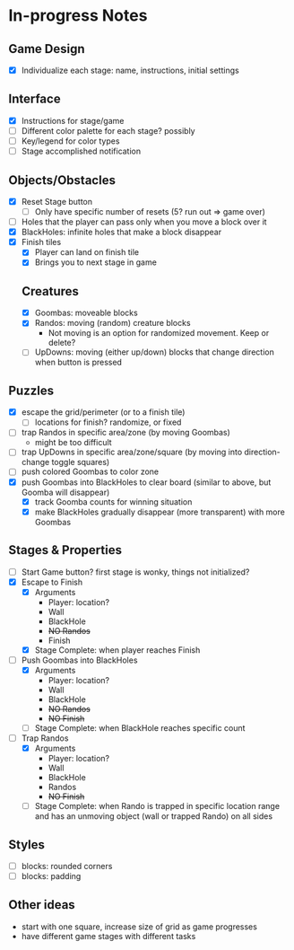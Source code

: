 # In-progress Notes

## Game Design
- [x] Individualize each stage: name, instructions, initial settings

## Interface
- [x] Instructions for stage/game
- [ ] Different color palette for each stage? possibly
- [ ] Key/legend for color types
- [ ] Stage accomplished notification

## Objects/Obstacles
- [x] Reset Stage button
  - [ ] Only have specific number of resets (5? run out => game over)
- [ ] Holes that the player can pass only when you move a block over it
- [x] BlackHoles: infinite holes that make a block disappear
- [x] Finish tiles
  - [x] Player can land on finish tile
  - [x] Brings you to next stage in game

  ## Creatures
  - [x] Goombas: moveable blocks
  - [x] Randos: moving (random) creature blocks
    * Not moving is an option for randomized movement. Keep or delete?
  - [ ] UpDowns: moving (either up/down) blocks that change direction when button is pressed

## Puzzles
- [x] escape the grid/perimeter (or to a finish tile)
  - [ ] locations for finish? randomize, or fixed
- [ ] trap Randos in specific area/zone (by moving Goombas)
  * might be too difficult
- [ ] trap UpDowns in specific area/zone/square (by moving into direction-change toggle squares)
- [ ] push colored Goombas to color zone
- [x] push Goombas into BlackHoles to clear board (similar to above, but Goomba will disappear)
  - [x] track Goomba counts for winning situation
  - [x] make BlackHoles gradually disappear (more transparent) with more Goombas

## Stages & Properties
- [ ] Start Game button? first stage is wonky, things not initialized?
- [x] Escape to Finish
  - [x] Arguments
    * Player: location?
    * Wall
    * BlackHole
    * ~~NO Randos~~
    * Finish
  - [x] Stage Complete: when player reaches Finish
- [ ] Push Goombas into BlackHoles
  - [x] Arguments
    * Player: location?
    * Wall
    * BlackHole
    * ~~NO Randos~~
    * ~~NO Finish~~
  - [ ] Stage Complete: when BlackHole reaches specific count
- [ ] Trap Randos
  - [x] Arguments
    * Player: location?
    * Wall
    * BlackHole
    * Randos
    * ~~NO Finish~~
  - [ ] Stage Complete: when Rando is trapped in specific location range and has an unmoving object (wall or trapped Rando) on all sides

## Styles
- [ ] blocks: rounded corners
- [ ] blocks: padding

## Other ideas
* start with one square, increase size of grid as game progresses
* have different game stages with different tasks
